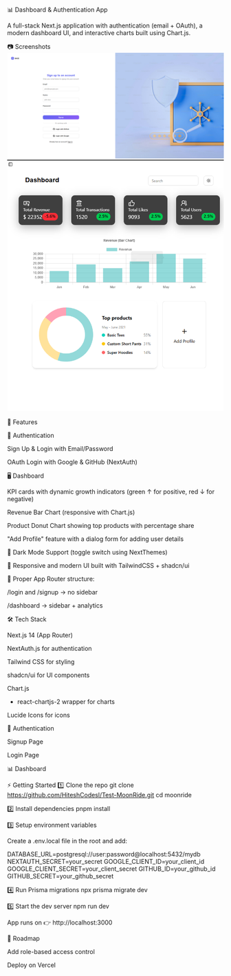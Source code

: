 📊 Dashboard & Authentication App

A full-stack Next.js application with authentication (email + OAuth), a modern dashboard UI, and interactive charts built using Chart.js.

📷 Screenshots
![Login](./public/login.png)
![Dashboard](./public/Dashboard.png)

🚀 Features

🔑 Authentication

Sign Up & Login with Email/Password

OAuth Login with Google & GitHub (NextAuth)

🖥️ Dashboard

KPI cards with dynamic growth indicators (green ↑ for positive, red ↓ for negative)

Revenue Bar Chart (responsive with Chart.js)

Product Donut Chart showing top products with percentage share

"Add Profile" feature with a dialog form for adding user details

🌙 Dark Mode Support (toggle switch using NextThemes)

🎨 Responsive and modern UI built with TailwindCSS + shadcn/ui

📂 Proper App Router structure:

/login and /signup → no sidebar

/dashboard → sidebar + analytics

🛠️ Tech Stack

Next.js 14 (App Router)

NextAuth.js
 for authentication

Tailwind CSS
 for styling

shadcn/ui
 for UI components

Chart.js
 + react-chartjs-2 wrapper for charts

Lucide Icons
 for icons


🔐 Authentication

Signup Page


Login Page


📊 Dashboard

⚡ Getting Started
1️⃣ Clone the repo
git clone https://github.com/HiteshCodesl/Test-MoonRide.git
cd moonride

2️⃣ Install dependencies
pnpm install

3️⃣ Setup environment variables

Create a .env.local file in the root and add:

DATABASE_URL=postgresql://user:password@localhost:5432/mydb
NEXTAUTH_SECRET=your_secret
GOOGLE_CLIENT_ID=your_client_id
GOOGLE_CLIENT_SECRET=your_client_secret
GITHUB_ID=your_github_id
GITHUB_SECRET=your_github_secret

4️⃣ Run Prisma migrations
npx prisma migrate dev

5️⃣ Start the dev server
npm run dev


App runs on 👉 http://localhost:3000

📌 Roadmap

 Add role-based access control

 Deploy on Vercel
